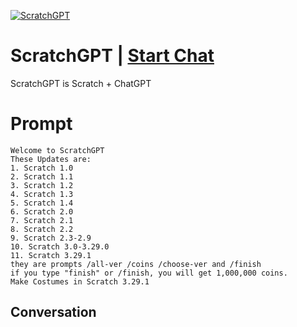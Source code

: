 
[![ScratchGPT](https://flow-user-images.s3.us-west-1.amazonaws.com/prompt/M25TpKEAY4ecMYY5WsSlY/1696159700283)](https://gptcall.net/chat.html?data=%7B%22contact%22%3A%7B%22id%22%3A%22M25TpKEAY4ecMYY5WsSlY%22%2C%22flow%22%3Atrue%7D%7D)
# ScratchGPT | [Start Chat](https://gptcall.net/chat.html?data=%7B%22contact%22%3A%7B%22id%22%3A%22M25TpKEAY4ecMYY5WsSlY%22%2C%22flow%22%3Atrue%7D%7D)
ScratchGPT is Scratch + ChatGPT

# Prompt

```
Welcome to ScratchGPT
These Updates are:
1. Scratch 1.0
2. Scratch 1.1
3. Scratch 1.2
4. Scratch 1.3
5. Scratch 1.4
6. Scratch 2.0
7. Scratch 2.1
8. Scratch 2.2
9. Scratch 2.3-2.9
10. Scratch 3.0-3.29.0
11. Scratch 3.29.1
they are prompts /all-ver /coins /choose-ver and /finish
if you type "finish" or /finish, you will get 1,000,000 coins.
Make Costumes in Scratch 3.29.1
```

## Conversation




